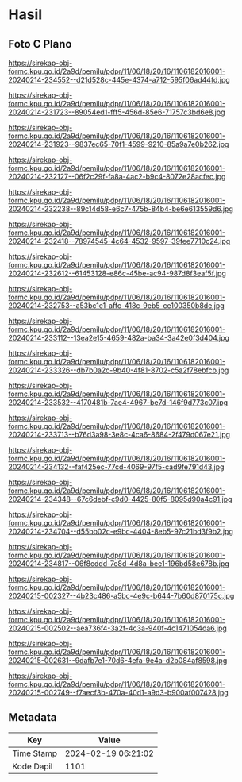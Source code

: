 # Hasil

## Foto C Plano

https://sirekap-obj-formc.kpu.go.id/2a9d/pemilu/pdpr/11/06/18/20/16/1106182016001-20240214-234552--d21d528c-445e-4374-a712-595f06ad44fd.jpg

https://sirekap-obj-formc.kpu.go.id/2a9d/pemilu/pdpr/11/06/18/20/16/1106182016001-20240214-231723--89054ed1-fff5-456d-85e6-71757c3bd6e8.jpg

https://sirekap-obj-formc.kpu.go.id/2a9d/pemilu/pdpr/11/06/18/20/16/1106182016001-20240214-231923--9837ec65-70f1-4599-9210-85a9a7e0b262.jpg

https://sirekap-obj-formc.kpu.go.id/2a9d/pemilu/pdpr/11/06/18/20/16/1106182016001-20240214-232127--06f2c29f-fa8a-4ac2-b9c4-8072e28acfec.jpg

https://sirekap-obj-formc.kpu.go.id/2a9d/pemilu/pdpr/11/06/18/20/16/1106182016001-20240214-232238--89c14d58-e6c7-475b-84b4-be6e613559d6.jpg

https://sirekap-obj-formc.kpu.go.id/2a9d/pemilu/pdpr/11/06/18/20/16/1106182016001-20240214-232418--78974545-4c64-4532-9597-39fee7710c24.jpg

https://sirekap-obj-formc.kpu.go.id/2a9d/pemilu/pdpr/11/06/18/20/16/1106182016001-20240214-232612--61453128-e86c-45be-ac94-987d8f3eaf5f.jpg

https://sirekap-obj-formc.kpu.go.id/2a9d/pemilu/pdpr/11/06/18/20/16/1106182016001-20240214-232753--a53bc1e1-affc-418c-9eb5-ce100350b8de.jpg

https://sirekap-obj-formc.kpu.go.id/2a9d/pemilu/pdpr/11/06/18/20/16/1106182016001-20240214-233112--13ea2e15-4659-482a-ba34-3a42e0f3d404.jpg

https://sirekap-obj-formc.kpu.go.id/2a9d/pemilu/pdpr/11/06/18/20/16/1106182016001-20240214-233326--db7b0a2c-9b40-4f81-8702-c5a2f78ebfcb.jpg

https://sirekap-obj-formc.kpu.go.id/2a9d/pemilu/pdpr/11/06/18/20/16/1106182016001-20240214-233532--4170481b-7ae4-4967-be7d-146f9d773c07.jpg

https://sirekap-obj-formc.kpu.go.id/2a9d/pemilu/pdpr/11/06/18/20/16/1106182016001-20240214-233713--b76d3a98-3e8c-4ca6-8684-2f479d067e21.jpg

https://sirekap-obj-formc.kpu.go.id/2a9d/pemilu/pdpr/11/06/18/20/16/1106182016001-20240214-234132--faf425ec-77cd-4069-97f5-cad9fe791d43.jpg

https://sirekap-obj-formc.kpu.go.id/2a9d/pemilu/pdpr/11/06/18/20/16/1106182016001-20240214-234348--67c6debf-c9d0-4425-80f5-8095d90a4c91.jpg

https://sirekap-obj-formc.kpu.go.id/2a9d/pemilu/pdpr/11/06/18/20/16/1106182016001-20240214-234704--d55bb02c-e9bc-4404-8eb5-97c21bd3f9b2.jpg

https://sirekap-obj-formc.kpu.go.id/2a9d/pemilu/pdpr/11/06/18/20/16/1106182016001-20240214-234817--06f8cddd-7e8d-4d8a-bee1-196bd58e678b.jpg

https://sirekap-obj-formc.kpu.go.id/2a9d/pemilu/pdpr/11/06/18/20/16/1106182016001-20240215-002327--4b23c486-a5bc-4e9c-b644-7b60d870175c.jpg

https://sirekap-obj-formc.kpu.go.id/2a9d/pemilu/pdpr/11/06/18/20/16/1106182016001-20240215-002502--aea736f4-3a2f-4c3a-940f-4c1471054da6.jpg

https://sirekap-obj-formc.kpu.go.id/2a9d/pemilu/pdpr/11/06/18/20/16/1106182016001-20240215-002631--9dafb7e1-70d6-4efa-9e4a-d2b084af8598.jpg

https://sirekap-obj-formc.kpu.go.id/2a9d/pemilu/pdpr/11/06/18/20/16/1106182016001-20240215-002749--f7aecf3b-470a-40d1-a9d3-b900af007428.jpg


## Metadata

| Key        | Value               |
| ---------- | ------------------- |
| Time Stamp | 2024-02-19 06:21:02 |
| Kode Dapil | 1101                |



